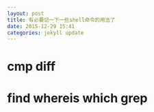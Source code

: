 ```yaml
---
layout: post
title: 有必要记一下一些shell命令的用法了
date: 2015-12-29 15:41
categories: jekyll update
---
```


# cmp diff


# find whereis which grep
